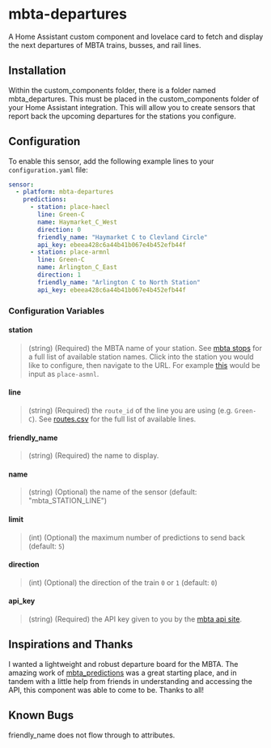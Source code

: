 # mbta-departures
A Home Assistant custom component and lovelace card to fetch and display the next departures of MBTA trains, busses, and rail lines.

## Installation
Within the custom_components folder, there is a folder named mbta_departures. This must be placed in the custom_components folder of your Home Assistant integration. This will allow you to create sensors that report back the upcoming departures for the stations you configure.

## Configuration
To enable this sensor, add the following example lines to your `configuration.yaml` file:

```yaml
sensor:
  - platform: mbta-departures
    predictions:
      - station: place-haecl
        line: Green-C
        name: Haymarket_C_West
        direction: 0
        friendly_name: "Haymarket C to Clevland Circle"
        api_key: ebeea428c6a44b41b067e4b452efb44f
      - station: place-armnl
        line: Green-C
        name: Arlington_C_East
        direction: 1
        friendly_name: "Arlington C to North Station"
        api_key: ebeea428c6a44b41b067e4b452efb44f
```

### Configuration Variables
#### station
> (string) (Required) the MBTA name of your station. See [mbta stops](https://mbta.com/stops) for a full list of available station names. Click into the station you would like to configure, then navigate to the URL. For example [this](https://www.mbta.com/stops/place-asmnl) would be input as `place-asmnl`.
#### line
> (string) (Required) the `route_id` of the line you are using (e.g. `Green-C`). See [routes.csv](https://github.com/jacobswe/mbta-departures/blob/master/Stations/routes.csv) for the full list of available lines.
#### friendly_name
> (string) (Required) the name to display.
#### name
> (string) (Optional) the name of the sensor (default: "mbta_STATION_LINE")
#### limit
> (int) (Optional) the maximum number of predictions to send back (default: `5`)
#### direction
> (int) (Optional) the direction of the train `0` or `1` (default: `0`)
#### api_key
> (string) (Required) the API key given to you by the [mbta api site](https://api-v3.mbta.com/).

## Inspirations and Thanks
I wanted a lightweight and robust departure board for the MBTA. The amazing work of [mbta_predictions](https://github.com/dhanani94/mbta_predictions) was a great starting place, and in tandem with a little help from friends in understanding and accessing the API, this component was able to come to be. Thanks to all!

## Known Bugs
friendly_name does not flow through to attributes.
